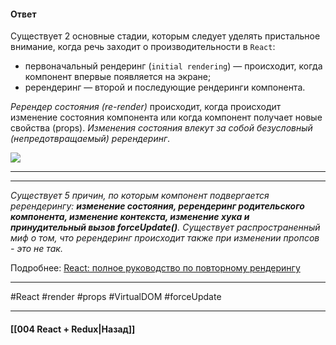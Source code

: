 #### Ответ

Существует 2 основные стадии, которым следует уделять пристальное внимание, когда речь заходит о производительности в `React`:

- первоначальный рендеринг (`initial rendering`) — происходит, когда компонент впервые появляется на экране;
- ререндеринг — второй и последующие рендеринги компонента.

*Ререндер состояния (re-render)* происходит, когда происходит изменение состояния компонента или когда компонент получает новые свойства (props). _Изменения состояния влекут за собой безусловный (непредотвращаемый) ререндеринг_. 

![](https://habrastorage.org/r/w1560/webt/qm/9j/ag/qm9jagqd8_b5ajh_yukyjf9svuc.png)

___
___

*Существует 5 причин, по которым компонент подвергается ререндерингу: **изменение состояния, ререндеринг родительского компонента, изменение контекста, изменение хука и принудительный вызов forceUpdate()**. Существует распространенный миф о том, что ререндеринг происходит также при изменении пропсов - это не так.*

Подробнее: [React: полное руководство по повторному рендерингу](https://habr.com/ru/companies/timeweb/articles/684718/)

____
#React #render #props #VirtualDOM #forceUpdate 

____

#### [[004 React + Redux|Назад]]
